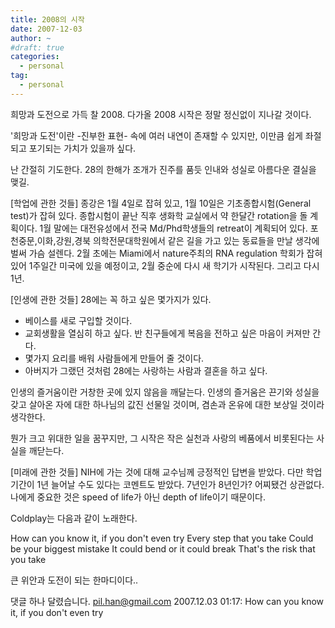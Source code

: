 ```yaml
---
title: 2008의 시작
date: 2007-12-03
author: ~
#draft: true
categories:
  - personal
tag:
  - personal
---
```




희망과 도전으로 가득 찰 2008.
다가올 2008 시작은 정말 정신없이 지나갈 것이다. 

'희망과 도전'이란 -진부한 표현- 속에 여러 내연이 존재할 수 있지만, 이만큼 쉽게 좌절되고 포기되는 가치가 있을까 싶다. 

난 간절히 기도한다. 28의 한해가 조개가 진주를 품듯 인내와 성실로 아름다운 결실을 맺길.

[학업에 관한 것들]
종강은 1월 4일로 잡혀 있고, 1월 10일은 기초종합시험(General test)가 잡혀 있다. 종합시험이 끝난 직후 생화학 교실에서 약 한달간 rotation을 돌 계획이다. 
1월 말에는 대전유성에서 전국 Md/Phd학생들의 retreat이 계획되어 있다. 포천중문,이화,강원,경북 의학전문대학원에서 같은 길을 가고 있는 동료들을 만날 생각에 벌써 가슴 설렌다. 2월 초에는 Miami에서 nature주최의 RNA regulation 학회가 잡혀있어 1주일간 미국에 있을 예정이고, 2월 중순에 다시 새 학기가 시작된다.
그리고 다시 1년.

[인생에 관한 것들]
28에는 꼭 하고 싶은 몇가지가 있다. 

- 베이스를 새로 구입할 것이다.
- 교회생활을 열심히 하고 싶다. 반 친구들에게 복음을 전하고 싶은 마음이 커져만 간다.
- 몇가지 요리를 배워 사람들에게 만들어 줄 것이다.
- 아버지가 그랬던 것처럼 28에는 사랑하는 사람과 결혼을 하고 싶다.

인생의 즐거움이란 거창한 곳에 있지 않음을 깨달는다. 인생의 즐거움은 끈기와 성실을 갖고 살아온 자에 대한 하나님의 값진 선물일 것이며, 겸손과 온유에 대한 보상일 것이라 생각한다.

뭔가 크고 위대한 일을 꿈꾸지만, 그 시작은 작은 실천과 사랑의 베품에서 비롯된다는 사실을 깨닫는다.

[미래에 관한 것들]
NIH에 가는 것에 대해 교수님께 긍정적인 답변을 받았다.
다만 학업기간이 1년 늘어날 수도 있다는 코멘트도 받았다. 7년인가 8년인가? 어찌됐건 상관없다.
나에게 중요한 것은 speed of life가 아닌 depth of life이기 때문이다.

Coldplay는 다음과 같이 노래한다.

How can you know it, if you don't even try 
Every step that you take
Could be your biggest mistake
It could bend or it could break
That's the risk that you take

큰 위안과 도전이 되는 한마디이다..




 댓글 하나 달렸습니다.
 pil.han@gmail.com 2007.12.03 01:17: 
How can you know it, if you don't even try




